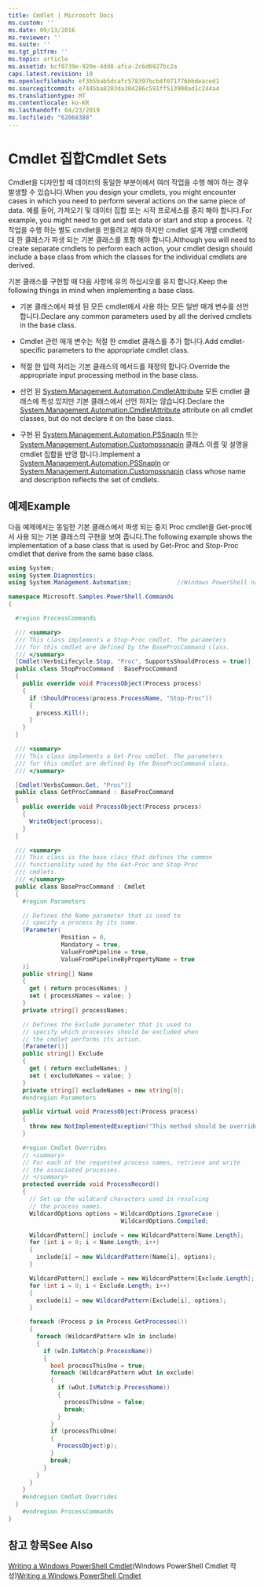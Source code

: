 ```yaml
---
title: Cmdlet | Microsoft Docs
ms.custom: ''
ms.date: 09/13/2016
ms.reviewer: ''
ms.suite: ''
ms.tgt_pltfrm: ''
ms.topic: article
ms.assetid: bcf0739e-920e-4dd8-afca-2c6d6927bc2a
caps.latest.revision: 10
ms.openlocfilehash: ef3b5bab5dcafc578397bcb4f071776bbdeaced1
ms.sourcegitcommit: e7445ba8203da304286c591ff513900ad1c244a4
ms.translationtype: MT
ms.contentlocale: ko-KR
ms.lasthandoff: 04/23/2019
ms.locfileid: "62068388"
---
```

# <a name="cmdlet-sets"></a><span data-ttu-id="3d763-102">Cmdlet 집합</span><span class="sxs-lookup"><span data-stu-id="3d763-102">Cmdlet Sets</span></span>

<span data-ttu-id="3d763-103">Cmdlet을 디자인할 때 데이터의 동일한 부분이에서 여러 작업을 수행 해야 하는 경우 발생할 수 있습니다.</span><span class="sxs-lookup"><span data-stu-id="3d763-103">When you design your cmdlets, you might encounter cases in which you need to perform several actions on the same piece of data.</span></span> <span data-ttu-id="3d763-104">예를 들어, 가져오기 및 데이터 집합 또는 시작 프로세스를 중지 해야 합니다.</span><span class="sxs-lookup"><span data-stu-id="3d763-104">For example, you might need to get and set data or start and stop a process.</span></span> <span data-ttu-id="3d763-105">각 작업을 수행 하는 별도 cmdlet을 만들려고 해야 하지만 cmdlet 설계 개별 cmdlet에 대 한 클래스가 파생 되는 기본 클래스를 포함 해야 합니다.</span><span class="sxs-lookup"><span data-stu-id="3d763-105">Although you will need to create separate cmdlets to perform each action, your cmdlet design should include a base class from which the classes for the individual cmdlets are derived.</span></span>

<span data-ttu-id="3d763-106">기본 클래스를 구현할 때 다음 사항에 유의 하십시오를 유지 합니다.</span><span class="sxs-lookup"><span data-stu-id="3d763-106">Keep the following things in mind when implementing a base class.</span></span>

- <span data-ttu-id="3d763-107">기본 클래스에서 파생 된 모든 cmdlet에서 사용 하는 모든 일반 매개 변수를 선언 합니다.</span><span class="sxs-lookup"><span data-stu-id="3d763-107">Declare any common parameters used by all the derived cmdlets in the base class.</span></span>

- <span data-ttu-id="3d763-108">Cmdlet 관련 매개 변수는 적절 한 cmdlet 클래스를 추가 합니다.</span><span class="sxs-lookup"><span data-stu-id="3d763-108">Add cmdlet-specific parameters to the appropriate cmdlet class.</span></span>

- <span data-ttu-id="3d763-109">적절 한 입력 처리는 기본 클래스의 메서드를 재정의 합니다.</span><span class="sxs-lookup"><span data-stu-id="3d763-109">Override the appropriate input processing method in the base class.</span></span>

- <span data-ttu-id="3d763-110">선언 된 [System.Management.Automation.CmdletAttribute](/dotnet/api/System.Management.Automation.CmdletAttribute) 모든 cmdlet 클래스에 특성 있지만 기본 클래스에서 선언 하지는 않습니다.</span><span class="sxs-lookup"><span data-stu-id="3d763-110">Declare the [System.Management.Automation.CmdletAttribute](/dotnet/api/System.Management.Automation.CmdletAttribute) attribute on all cmdlet classes, but do not declare it on the base class.</span></span>

- <span data-ttu-id="3d763-111">구현 된 [System.Management.Automation.PSSnapIn](/dotnet/api/System.Management.Automation.PSSnapIn) 또는 [System.Management.Automation.Custompssnapin](/dotnet/api/System.Management.Automation.CustomPSSnapIn) 클래스 이름 및 설명을 cmdlet 집합을 반영 합니다.</span><span class="sxs-lookup"><span data-stu-id="3d763-111">Implement a [System.Management.Automation.PSSnapIn](/dotnet/api/System.Management.Automation.PSSnapIn) or [System.Management.Automation.Custompssnapin](/dotnet/api/System.Management.Automation.CustomPSSnapIn) class whose name and description reflects the set of cmdlets.</span></span>

## <a name="example"></a><span data-ttu-id="3d763-112">예제</span><span class="sxs-lookup"><span data-stu-id="3d763-112">Example</span></span>

<span data-ttu-id="3d763-113">다음 예제에서는 동일한 기본 클래스에서 파생 되는 중지 Proc cmdlet을 Get-proc에서 사용 되는 기본 클래스의 구현을 보여 줍니다.</span><span class="sxs-lookup"><span data-stu-id="3d763-113">The following example shows the implementation of a base class that is used by Get-Proc and Stop-Proc cmdlet that derive from the same base class.</span></span>

```csharp
using System;
using System.Diagnostics;
using System.Management.Automation;             //Windows PowerShell namespace.

namespace Microsoft.Samples.PowerShell.Commands
{

  #region ProcessCommands

  /// <summary>
  /// This class implements a Stop-Proc cmdlet. The parameters
  /// for this cmdlet are defined by the BaseProcCommand class.
  /// </summary>
  [Cmdlet(VerbsLifecycle.Stop, "Proc", SupportsShouldProcess = true)]
  public class StopProcCommand : BaseProcCommand
  {
    public override void ProcessObject(Process process)
    {
      if (ShouldProcess(process.ProcessName, "Stop-Proc"))
      {
        process.Kill();
      }
    }
  }

  /// <summary>
  /// This class implements a Get-Proc cmdlet. The parameters
  /// for this cmdlet are defined by the BaseProcCommand class.
  /// </summary>

  [Cmdlet(VerbsCommon.Get, "Proc")]
  public class GetProcCommand : BaseProcCommand
  {
    public override void ProcessObject(Process process)
    {
      WriteObject(process);
    }
  }

  /// <summary>
  /// This class is the base class that defines the common
  /// functionality used by the Get-Proc and Stop-Proc
  /// cmdlets.
  /// </summary>
  public class BaseProcCommand : Cmdlet
  {
    #region Parameters

    // Defines the Name parameter that is used to
    // specify a process by its name.
    [Parameter(
               Position = 0,
               Mandatory = true,
               ValueFromPipeline = true,
               ValueFromPipelineByPropertyName = true
    )]
    public string[] Name
    {
      get { return processNames; }
      set { processNames = value; }
    }
    private string[] processNames;

    // Defines the Exclude parameter that is used to
    // specify which processes should be excluded when
    // the cmdlet performs its action.
    [Parameter()]
    public string[] Exclude
    {
      get { return excludeNames; }
      set { excludeNames = value; }
    }
    private string[] excludeNames = new string[0];
    #endregion Parameters

    public virtual void ProcessObject(Process process)
    {
      throw new NotImplementedException("This method should be overridden.");
    }

    #region Cmdlet Overrides
    // <summary>
    // For each of the requested process names, retrieve and write
    // the associated processes.
    // </summary>
    protected override void ProcessRecord()
    {
      // Set up the wildcard characters used in resolving
      // the process names.
      WildcardOptions options = WildcardOptions.IgnoreCase |
                                WildcardOptions.Compiled;

      WildcardPattern[] include = new WildcardPattern[Name.Length];
      for (int i = 0; i < Name.Length; i++)
      {
        include[i] = new WildcardPattern(Name[i], options);
      }

      WildcardPattern[] exclude = new WildcardPattern[Exclude.Length];
      for (int i = 0; i < Exclude.Length; i++)
      {
        exclude[i] = new WildcardPattern(Exclude[i], options);
      }

      foreach (Process p in Process.GetProcesses())
      {
        foreach (WildcardPattern wIn in include)
        {
          if (wIn.IsMatch(p.ProcessName))
          {
            bool processThisOne = true;
            foreach (WildcardPattern wOut in exclude)
            {
              if (wOut.IsMatch(p.ProcessName))
              {
                processThisOne = false;
                break;
              }
            }
            if (processThisOne)
            {
              ProcessObject(p);
            }
            break;
          }
        }
      }
    }
    #endregion Cmdlet Overrides
  }
    #endregion ProcessCommands
}
```

## <a name="see-also"></a><span data-ttu-id="3d763-114">참고 항목</span><span class="sxs-lookup"><span data-stu-id="3d763-114">See Also</span></span>

<span data-ttu-id="3d763-115">[Writing a Windows PowerShell Cmdlet](./writing-a-windows-powershell-cmdlet.md)(Windows PowerShell Cmdlet 작성)</span><span class="sxs-lookup"><span data-stu-id="3d763-115">[Writing a Windows PowerShell Cmdlet](./writing-a-windows-powershell-cmdlet.md)</span></span>
